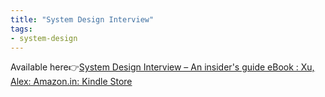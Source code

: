 ```yaml
---
title: "System Design Interview"
tags:
- system-design
---
```


Available here👉[System Design Interview – An insider's guide eBook : Xu, Alex: Amazon.in: Kindle Store](https://www.amazon.in/System-Design-Interview-Insiders-Guide-ebook/dp/B08B3FWYBX)